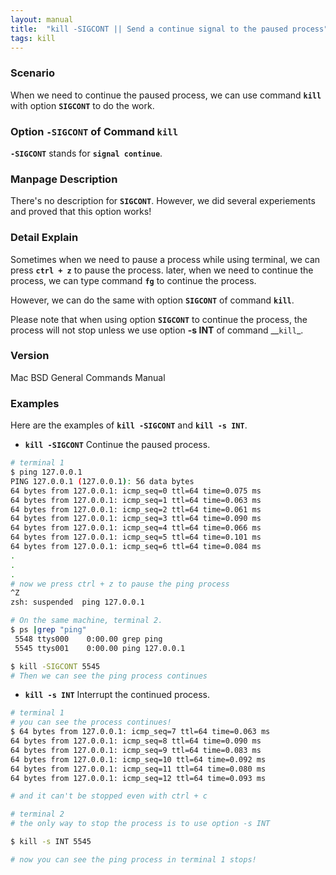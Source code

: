 ```yaml
---
layout: manual
title:  "kill -SIGCONT || Send a continue signal to the paused process" 
tags: kill
---
```


### Scenario
When we need to continue the paused process, we can use command __`kill`__ with option __`SIGCONT`__ to do the work.

### Option __`-SIGCONT`__ of Command `kill` 
__`-SIGCONT`__ stands for __`signal continue`__.

### Manpage Description
There's no description for __`SIGCONT`__. However, we did several experiements and proved that this option works!

### Detail Explain
Sometimes when we need to pause a process while using terminal, we can press __`ctrl + z`__ to pause the process. later, when we need to continue the process, we can type command __`fg`__ to continue the process.

However, we can do the same with option __`SIGCONT`__  of command __`kill`__. 

Please note that when using option __`SIGCONT`__ to continue the process, the process will not stop unless we use option __-s INT__ of command __`kill`_.

### Version
Mac BSD General Commands Manual

### Examples
Here are the examples of __`kill -SIGCONT`__ and __`kill -s INT`__.

- __`kill -SIGCONT`__ Continue the paused process.

```bash
# terminal 1
$ ping 127.0.0.1
PING 127.0.0.1 (127.0.0.1): 56 data bytes
64 bytes from 127.0.0.1: icmp_seq=0 ttl=64 time=0.075 ms
64 bytes from 127.0.0.1: icmp_seq=1 ttl=64 time=0.063 ms
64 bytes from 127.0.0.1: icmp_seq=2 ttl=64 time=0.061 ms
64 bytes from 127.0.0.1: icmp_seq=3 ttl=64 time=0.090 ms
64 bytes from 127.0.0.1: icmp_seq=4 ttl=64 time=0.066 ms
64 bytes from 127.0.0.1: icmp_seq=5 ttl=64 time=0.101 ms
64 bytes from 127.0.0.1: icmp_seq=6 ttl=64 time=0.084 ms
.
.
.
# now we press ctrl + z to pause the ping process
^Z
zsh: suspended  ping 127.0.0.1
```
```bash
# On the same machine, terminal 2.
$ ps |grep "ping" 
 5548 ttys000    0:00.00 grep ping
 5545 ttys001    0:00.00 ping 127.0.0.1

$ kill -SIGCONT 5545
# Then we can see the ping process continues
```

- __`kill -s INT`__ Interrupt the continued process.

```bash
# terminal 1
# you can see the process continues!
$ 64 bytes from 127.0.0.1: icmp_seq=7 ttl=64 time=0.063 ms
64 bytes from 127.0.0.1: icmp_seq=8 ttl=64 time=0.090 ms
64 bytes from 127.0.0.1: icmp_seq=9 ttl=64 time=0.083 ms
64 bytes from 127.0.0.1: icmp_seq=10 ttl=64 time=0.092 ms
64 bytes from 127.0.0.1: icmp_seq=11 ttl=64 time=0.080 ms
64 bytes from 127.0.0.1: icmp_seq=12 ttl=64 time=0.093 ms

# and it can't be stopped even with ctrl + c
```

```bash
# terminal 2
# the only way to stop the process is to use option -s INT

$ kill -s INT 5545

# now you can see the ping process in terminal 1 stops!
```

